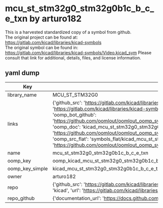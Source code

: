 # mcu_st_stm32g0_stm32g0b1c_b_c_e_txn by arturo182  
This is a harvested standardized copy of a symbol from github.  
The original project can be found at:  
https://gitlab.com/kicad/libraries/kicad-symbols  
The original symbol can be found in:
https://gitlab.com/kicad/libraries/kicad-symbols/Video.kicad_sym
Please consult that link for additional, details, files, and license information.  
## yaml dump  
| Key | Value |  
| --- | --- |  
| library_name | MCU_ST_STM32G0 |  
| links | {'github_src': 'https://gitlab.com/kicad/libraries/kicad-symbols/Video.kicad_sym', 'github_src_repo': 'https://gitlab.com/kicad/libraries/kicad-symbols', 'oomp_bot': 'kicad_mcu_st_stm32g0_stm32g0b1c_b_c_e_txn/working', 'oomp_bot_github': 'https://github.com/oomlout/oomlout_oomp_symbol_bot/tree/main/kicad_mcu_st_stm32g0_stm32g0b1c_b_c_e_txn/working', 'oomp_doc': 'kicad_mcu_st_stm32g0_stm32g0b1c_b_c_e_txn/working', 'oomp_doc_github': 'https://github.com/oomlout/oomlout_oomp_symbol_doc/tree/main/kicad_mcu_st_stm32g0_stm32g0b1c_b_c_e_txn/working', 'oomp_src_flat': 'symbols_flat/kicad_mcu_st_stm32g0_stm32g0b1c_b_c_e_txn/working', 'oomp_src_flat_github': 'https://github.com/oomlout/oomlout_oomp_symbol_src/tree/main/kicad_mcu_st_stm32g0_stm32g0b1c_b_c_e_txn/working'} |  
| name | mcu_st_stm32g0_stm32g0b1c_b_c_e_txn |  
| oomp_key | oomp_kicad_mcu_st_stm32g0_stm32g0b1c_b_c_e_txn |  
| oomp_key_simple | kicad_mcu_st_stm32g0_stm32g0b1c_b_c_e_txn |  
| owner | arturo182 |  
| repo | {'github_src': 'https://gitlab.com/kicad/libraries/kicad-symbols/Video.kicad_sym', 'name': 'libraries/kicad-symbols', 'owner': 'kicad', 'url': 'https://gitlab.com/kicad/libraries/kicad-symbols'} |  
| repo_github | {'documentation_url': 'https://docs.github.com/rest/repos/repos#get-a-repository', 'message': 'Not Found'} |  

